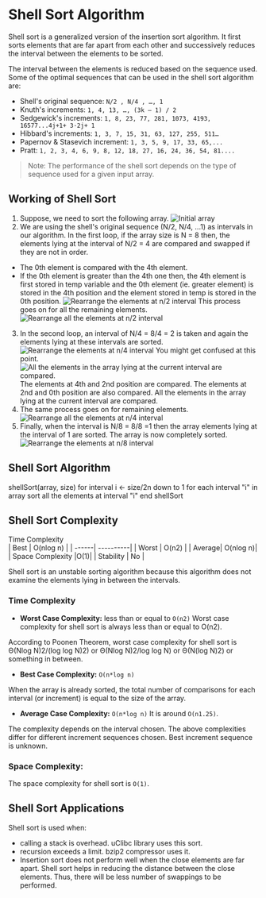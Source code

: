 # Shell Sort Algorithm

Shell sort is a generalized version of the insertion sort algorithm. It first sorts elements that are far apart from each other and successively reduces the interval between the elements to be sorted.

The interval between the elements is reduced based on the sequence used. Some of the optimal sequences that can be used in the shell sort algorithm are:

- Shell's original sequence: `N/2 , N/4 , …, 1`
- Knuth's increments: `1, 4, 13, …, (3k – 1) / 2`
- Sedgewick's increments: `1, 8, 23, 77, 281, 1073, 4193, 16577...4j+1+ 3·2j+ 1`
- Hibbard's increments: `1, 3, 7, 15, 31, 63, 127, 255, 511…`
- Papernov & Stasevich increment: `1, 3, 5, 9, 17, 33, 65,...`
- Pratt: `1, 2, 3, 4, 6, 9, 8, 12, 18, 27, 16, 24, 36, 54, 81....`

>Note: The performance of the shell sort depends on the type of sequence used for a given input array.

## Working of Shell Sort

1. Suppose, we need to sort the following array.
![Initial array](https://cdn.programiz.com/cdn/farfuture/oCTu5VnBtOj-EguONZh7omUmqK57UWdv7K140UW58u0/mtime:1582112622/sites/tutorial2program/files/shell-sort-0.0.png)
2. We are using the shell's original sequence (N/2, N/4, ...1) as intervals in our algorithm.
In the first loop, if the array size is N = 8 then, the elements lying at the interval of N/2 = 4 are compared and swapped if they are not in order.
- The 0th element is compared with the 4th element.
- If the 0th element is greater than the 4th one then, the 4th element is first stored in temp variable and the 0th element (ie. greater element) is stored in the 4th position and the element stored in temp is stored in the 0th position.
![Rearrange the elements at n/2 interval](https://cdn.programiz.com/cdn/farfuture/DTqGWkBqy4Ui0eRi_qNJE1pothruM99CpS6N1ziBhy8/mtime:1582112622/sites/tutorial2program/files/shell-sort-0.1.png)
This process goes on for all the remaining elements.
![Rearrange all the elements at n/2 interval](https://cdn.programiz.com/cdn/farfuture/RM9zyvnjAlLBN2f6qyrZOZGf3Z0hDuSEo1XU95UAaQs/mtime:1582112622/sites/tutorial2program/files/shell-sort-0.2.png)
3. In the second loop, an interval of N/4 = 8/4 = 2 is taken and again the elements lying at these intervals are sorted.
![Rearrange the elements at n/4 interval](https://cdn.programiz.com/cdn/farfuture/mWN26SdYDVUrjxrxkn_LMQAnuBMIOeK1Rafy8bOb-FQ/mtime:1582112622/sites/tutorial2program/files/shell-sort-0.3.png)
You might get confused at this point.
![All the elements in the array lying at the current interval are compared.](https://cdn.programiz.com/cdn/farfuture/8E8UaAuB56Z4ATHhsHvm5mtg_zfeTLXnwWuVT97DQc8/mtime:1582112622/sites/tutorial2program/files/shell-sort-0.4.png)
The elements at 4th and 2nd position are compared. The elements at 2nd and 0th position are also compared. All the elements in the array lying at the current interval are compared.
4. The same process goes on for remaining elements.
![Rearrange all the elements at n/4 interval](https://cdn.programiz.com/cdn/farfuture/D1p118uTKPJe0dW5hiapQSVzoclNdhjrlL8312Q9m7M/mtime:1619172539/sites/tutorial2program/files/shell-sort-step_4.png)
5. Finally, when the interval is N/8 = 8/8 =1 then the array elements lying at the interval of 1 are sorted. The array is now completely sorted.
![Rearrange the elements at n/8 interval](https://cdn.programiz.com/cdn/farfuture/k4hVaQ09MUohD3kYSLzRMTCwsbW_DjarXxW2r-JVuHk/mtime:1619172531/sites/tutorial2program/files/shell-sort-step_5.png)

## Shell Sort Algorithm
shellSort(array, size)
  for interval i <- size/2n down to 1
    for each interval "i" in array
        sort all the elements at interval "i"
end shellSort

## Shell Sort Complexity
Time Complexity	 
|  Best	| O(nlog n) |
| ------| ----------|
| Worst	| O(n2)     |
| Average| O(nlog n)| 
| Space Complexity	|O(1)|
| Stability	| No |

Shell sort is an unstable sorting algorithm because this algorithm does not examine the elements lying in between the intervals.

### Time Complexity

- **Worst Case Complexity:** less than or equal to `O(n2)`
Worst case complexity for shell sort is always less than or equal to O(n2).

According to Poonen Theorem, worst case complexity for shell sort is Θ(Nlog N)2/(log log N)2) or Θ(Nlog N)2/log log N) or Θ(N(log N)2) or something in between.

- **Best Case Complexity:** `O(n*log n)`

When the array is already sorted, the total number of comparisons for each interval (or increment) is equal to the size of the array.

- **Average Case Complexity:** `O(n*log n)`
It is around `O(n1.25)`.

The complexity depends on the interval chosen. The above complexities differ for different increment sequences chosen. Best increment sequence is unknown.

### Space Complexity:
The space complexity for shell sort is `O(1)`.

## Shell Sort Applications

Shell sort is used when:

- calling a stack is overhead. uClibc library uses this sort.
- recursion exceeds a limit. bzip2 compressor uses it.
- Insertion sort does not perform well when the close elements are far apart. Shell sort helps in reducing the distance between the close elements. Thus, there will be less number of swappings to be performed.
